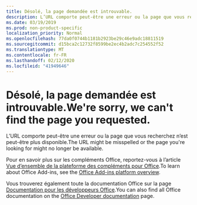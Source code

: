 ```yaml
---
title: Désolé, la page demandée est introuvable.
description: L’URL comporte peut-être une erreur ou la page que vous recherchez n’est peut-être plus disponible.
ms.date: 03/19/2019
ms.prod: non-product-specific
localization_priority: Normal
ms.openlocfilehash: 77da0f0744b1181b2923be29c46e9adc18811519
ms.sourcegitcommit: d15bca2c12732f8599be2ec4b2adc7c254552f52
ms.translationtype: MT
ms.contentlocale: fr-FR
ms.lasthandoff: 02/12/2020
ms.locfileid: "41949646"
---
```

# <a name="were-sorry-we-cant-find-the-page-you-requested"></a><span data-ttu-id="080ad-103">Désolé, la page demandée est introuvable.</span><span class="sxs-lookup"><span data-stu-id="080ad-103">We're sorry, we can't find the page you requested.</span></span>

<span data-ttu-id="080ad-104">L’URL comporte peut-être une erreur ou la page que vous recherchez n’est peut-être plus disponible.</span><span class="sxs-lookup"><span data-stu-id="080ad-104">The URL might be misspelled or the page you're looking for might no longer be available.</span></span>  

<span data-ttu-id="080ad-105">Pour en savoir plus sur les compléments Office, reportez-vous à l’article [Vue d’ensemble de la plateforme des compléments pour Office](/office/dev/add-ins/overview/office-add-ins).</span><span class="sxs-lookup"><span data-stu-id="080ad-105">To learn about Office Add-ins, see the [Office Add-ins platform overview](/office/dev/add-ins/overview/office-add-ins).</span></span>

<span data-ttu-id="080ad-106">Vous trouverez également toute la documentation Office sur la page [Documentation pour les développeurs Office](https://developer.microsoft.com/office/docs).</span><span class="sxs-lookup"><span data-stu-id="080ad-106">You can also find all Office documentation on the [Office Developer documentation](https://developer.microsoft.com/office/docs) page.</span></span>
